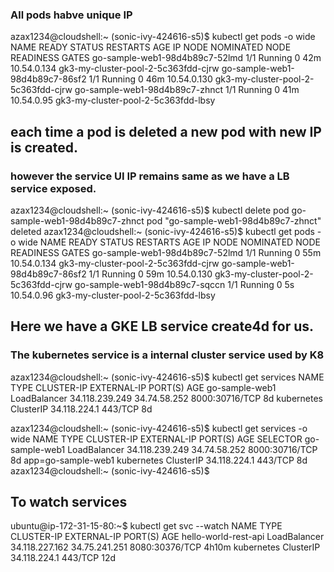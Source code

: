 
### All pods habve unique IP

azax1234@cloudshell:~ (sonic-ivy-424616-s5)$ kubectl get pods -o wide
NAME                             READY   STATUS    RESTARTS   AGE   IP            NODE                                  NOMINATED NODE   READINESS GATES
go-sample-web1-98d4b89c7-52lmd   1/1     Running   0          42m   10.54.0.134   gk3-my-cluster-pool-2-5c363fdd-cjrw   <none>           <none>
go-sample-web1-98d4b89c7-86sf2   1/1     Running   0          46m   10.54.0.130   gk3-my-cluster-pool-2-5c363fdd-cjrw   <none>           <none>
go-sample-web1-98d4b89c7-zhnct   1/1     Running   0          41m   10.54.0.95    gk3-my-cluster-pool-2-5c363fdd-lbsy   <none>           <none>

## each time a pod is deleted a new pod with new IP is created.
### however the service UI IP remains same as we have  a LB service exposed.

azax1234@cloudshell:~ (sonic-ivy-424616-s5)$ kubectl delete pod go-sample-web1-98d4b89c7-zhnct 
pod "go-sample-web1-98d4b89c7-zhnct" deleted
azax1234@cloudshell:~ (sonic-ivy-424616-s5)$ kubectl get pods -o wide
NAME                             READY   STATUS    RESTARTS   AGE   IP            NODE                                  NOMINATED NODE   READINESS GATES
go-sample-web1-98d4b89c7-52lmd   1/1     Running   0          55m   10.54.0.134   gk3-my-cluster-pool-2-5c363fdd-cjrw   <none>           <none>
go-sample-web1-98d4b89c7-86sf2   1/1     Running   0          59m   10.54.0.130   gk3-my-cluster-pool-2-5c363fdd-cjrw   <none>           <none>
go-sample-web1-98d4b89c7-sqccn   1/1     Running   0          5s    10.54.0.96    gk3-my-cluster-pool-2-5c363fdd-lbsy   <none>           <none>

## Here we have a  GKE LB service create4d for us.
### The kubernetes service is a internal cluster service used by K8

azax1234@cloudshell:~ (sonic-ivy-424616-s5)$ kubectl get services
NAME             TYPE           CLUSTER-IP       EXTERNAL-IP    PORT(S)          AGE
go-sample-web1   LoadBalancer   34.118.239.249   34.74.58.252   8000:30716/TCP   8d
kubernetes       ClusterIP      34.118.224.1     <none>         443/TCP          8d

azax1234@cloudshell:~ (sonic-ivy-424616-s5)$ kubectl get services -o wide
NAME             TYPE           CLUSTER-IP       EXTERNAL-IP    PORT(S)          AGE   SELECTOR
go-sample-web1   LoadBalancer   34.118.239.249   34.74.58.252   8000:30716/TCP   8d    app=go-sample-web1
kubernetes       ClusterIP      34.118.224.1     <none>         443/TCP          8d    <none>
azax1234@cloudshell:~ (sonic-ivy-424616-s5)$ 

## To watch services

ubuntu@ip-172-31-15-80:~$ kubectl get svc --watch
NAME                   TYPE           CLUSTER-IP       EXTERNAL-IP     PORT(S)          AGE
hello-world-rest-api   LoadBalancer   34.118.227.162   34.75.241.251   8080:30376/TCP   4h10m
kubernetes             ClusterIP      34.118.224.1     <none>          443/TCP          12d
